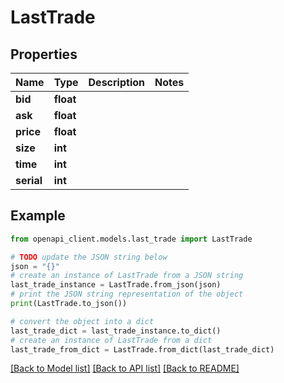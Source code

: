 # LastTrade


## Properties

Name | Type | Description | Notes
------------ | ------------- | ------------- | -------------
**bid** | **float** |  | 
**ask** | **float** |  | 
**price** | **float** |  | 
**size** | **int** |  | 
**time** | **int** |  | 
**serial** | **int** |  | 

## Example

```python
from openapi_client.models.last_trade import LastTrade

# TODO update the JSON string below
json = "{}"
# create an instance of LastTrade from a JSON string
last_trade_instance = LastTrade.from_json(json)
# print the JSON string representation of the object
print(LastTrade.to_json())

# convert the object into a dict
last_trade_dict = last_trade_instance.to_dict()
# create an instance of LastTrade from a dict
last_trade_from_dict = LastTrade.from_dict(last_trade_dict)
```
[[Back to Model list]](../README.md#documentation-for-models) [[Back to API list]](../README.md#documentation-for-api-endpoints) [[Back to README]](../README.md)


